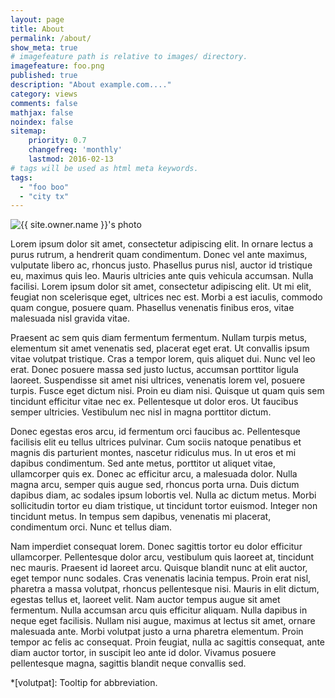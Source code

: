 ```yaml
---
layout: page
title: About
permalink: /about/
show_meta: true
# imagefeature path is relative to images/ directory.
imagefeature: foo.png
published: true
description: "About example.com...."
category: views
comments: false
mathjax: false
noindex: false
sitemap:
    priority: 0.7
    changefreq: 'monthly'
    lastmod: 2016-02-13
# tags will be used as html meta keywords.    
tags:
  - "foo boo"
  - "city tx"
---
```


<div class="post-author text-center">                       
<img src="{{ site.urlimg }}{{ site.owner.avatar }}" alt="{{ site.owner.name }}'s photo" itemprop="image" class="post-avatar img-circle img-responsive"/> 
<span class="social-icons" style="padding-top: 10px; padding-bottom: 1px;">
<!-- <a href="{{ site.url }}/cv" title="Curriculum Vitae" class="social-icons"><i class="iconm iconm-profile" style="vertical-align: top;"></i></a> -->
<!-- <a href="{{ site.url }}/about/publications/" class="social-icons" title="Publications"><i class="iconm iconm-file-pdf"></i></a> -->
<a href="https://www.linkedin.com/in/{{ site.owner.linkedin }}" class="social-icons" title="LinkedIn profile"><i class="iconm iconm-linkedin2"></i></a>
</span>
</div>

Lorem ipsum dolor sit amet, consectetur adipiscing elit. In ornare lectus a purus rutrum, a hendrerit quam condimentum. Donec vel ante maximus, vulputate libero ac, rhoncus justo. Phasellus purus nisl, auctor id tristique eu, maximus quis leo. Mauris ultricies ante quis vehicula accumsan. Nulla facilisi. Lorem ipsum dolor sit amet, consectetur adipiscing elit. Ut mi elit, feugiat non scelerisque eget, ultrices nec est. Morbi a est iaculis, commodo quam congue, posuere quam. Phasellus venenatis finibus eros, vitae malesuada nisl gravida vitae.

Praesent ac sem quis diam fermentum fermentum. Nullam turpis metus, elementum sit amet venenatis sed, placerat eget erat. Ut convallis ipsum vitae volutpat tristique. Cras a tempor lorem, quis aliquet dui. Nunc vel leo erat. Donec posuere massa sed justo luctus, accumsan porttitor ligula laoreet. Suspendisse sit amet nisi ultrices, venenatis lorem vel, posuere turpis. Fusce eget dictum nisi. Proin eu diam nisi. Quisque ut quam quis sem tincidunt efficitur vitae nec ex. Pellentesque ut dolor eros. Ut faucibus semper ultricies. Vestibulum nec nisl in magna porttitor dictum.

Donec egestas eros arcu, id fermentum orci faucibus ac. Pellentesque facilisis elit eu tellus ultrices pulvinar. Cum sociis natoque penatibus et magnis dis parturient montes, nascetur ridiculus mus. In ut eros et mi dapibus condimentum. Sed ante metus, porttitor ut aliquet vitae, ullamcorper quis ex. Donec ac efficitur arcu, a malesuada dolor. Nulla magna arcu, semper quis augue sed, rhoncus porta urna. Duis dictum dapibus diam, ac sodales ipsum lobortis vel. Nulla ac dictum metus. Morbi sollicitudin tortor eu diam tristique, ut tincidunt tortor euismod. Integer non tincidunt metus. In tempus sem dapibus, venenatis mi placerat, condimentum orci. Nunc et tellus diam.

Nam imperdiet consequat lorem. Donec sagittis tortor eu dolor efficitur ullamcorper. Pellentesque dolor arcu, vestibulum quis laoreet at, tincidunt nec mauris. Praesent id laoreet arcu. Quisque blandit nunc at elit auctor, eget tempor nunc sodales. Cras venenatis lacinia tempus. Proin erat nisl, pharetra a massa volutpat, rhoncus pellentesque nisi. Mauris in elit dictum, egestas tellus et, laoreet velit. Nam auctor tempus augue sit amet fermentum. Nulla accumsan arcu quis efficitur aliquam. Nulla dapibus in neque eget facilisis. Nullam nisi augue, maximus at lectus sit amet, ornare malesuada ante. Morbi volutpat justo a urna pharetra elementum. Proin tempor ac felis ac consequat. Proin feugiat, nulla ac sagittis consequat, ante diam auctor tortor, in suscipit leo ante id dolor. Vivamus posuere pellentesque magna, sagittis blandit neque convallis sed.

*[volutpat]: Tooltip for abbreviation.
